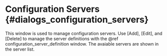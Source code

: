 Configuration Servers {#dialogs_configuration_servers}
==============================================
This window is used to manage configuration servers. Use [Add], [Edit], and [Delete] to manage the server definitions with the @ref configuration_server_definition window. The avaiable servers are shown in the server list.